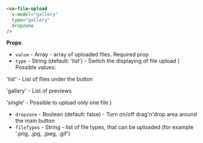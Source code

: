```html
<va-file-upload
  v-model="gallery"
  type="gallery"
  dropzone
/>
```

**Props**

* `value` - Array - array of uploaded files. Required prop
* `type` - String (default: 'list') - Switch the displaying of file upload ( Possible values:
 
 'list' - List of files under the button
 
 'gallery' - List of previews
 
 'single' - Possible to upload only one file
 )
 
 * `dropzone` - Boolean (default: false) - Turn on/off drag'n'drop area around the main button
 * `fileTypes` - String - list of file types, that can be uploaded (for example '.png, .jpg, .jpeg, .gif')
 
